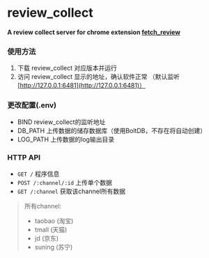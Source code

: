 # review_collect
**A review collect server for chrome extension [fetch_review](https://github.com/ix64/fetch_review)**

### 使用方法
1. 下载 review_collect 对应版本并运行
2. 访问 review_collect 显示的地址，确认软件正常
（默认监听 [http://127.0.0.1:6481](http://127.0.0.1:6481)）

### 更改配置(.env)
- BIND review_collect的监听地址
- DB_PATH 上传数据的储存数据库（使用BoltDB，不存在将自动创建）
- LOG_PATH 上传数据的log输出目录


### HTTP API
- `GET /` 程序信息
- `POST /:channel/:id` 上传单个数据
- `GET /:channel` 获取该channel所有数据
> 所有channel:
> - taobao (淘宝)
> - tmall (天猫)
> - jd (京东)
> - suning (苏宁)

